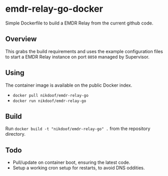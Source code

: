 emdr-relay-go-docker
====================

Simple Dockerfile to build a EMDR Relay from the current github code.

Overview
--------

This grabs the build requirements and uses the example configuration files to start a EMDR Relay instance on port `8050` managed by Supervisor.

Using
-----

The container image is available on the public Docker index.

* `docker pull nikdoof/emdr-relay-go`
* `docker run nikdoof/emdr-relay-go`

Build
-----

Run `docker build -t "nikdoof/emdr-relay-go" .` from the repository directory.

Todo
----

* Pull/update on container boot, ensuring the latest code.
* Setup a working cron setup for restarts, to avoid DNS oddities.